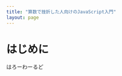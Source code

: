 ```yaml
---
title: "算数で挫折した人向けのJavaScript入門"
layout: page
---
```


<script type="text/javascript" src="https://github.com/karino2/js-introduction/raw/master/scripts/hello.js"></script>

# はじめに

はろーわーるど

